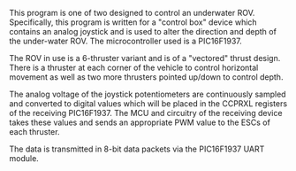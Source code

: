 This program is one of two designed to control an underwater ROV.  Specifically, this program is written for
a "control box" device which contains an analog joystick and is used to alter the direction and depth of 
the under-water ROV.  The microcontroller used is a PIC16F1937.

The ROV in use is a 6-thruster variant and is of a "vectored" thrust design.  There is a thruster at each 
corner of the vehicle to control horizontal movement as well as two more thrusters pointed up/down 
to control depth.

The analog voltage of the joystick potentiometers are continuously sampled and converted to digital values 
which will be placed in the CCPRXL registers of the receiving PIC16F1937.  The MCU and circuitry of the
receiving device takes these values and sends an appropriate PWM value to the ESCs of each thruster.

The data is transmitted in 8-bit data packets via the PIC16F1937 UART module.


